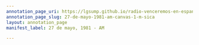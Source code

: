 ```yaml
---
annotation_page_uri: https://lgsump.github.io/radio-venceremos-en-espanol/annotations/27-de-mayo-1981-am-canvas-1-m-sica.json
annotation_page_slug: 27-de-mayo-1981-am-canvas-1-m-sica
layout: annotation_page
manifest_label: 27 de mayo, 1981 - AM

---
```

